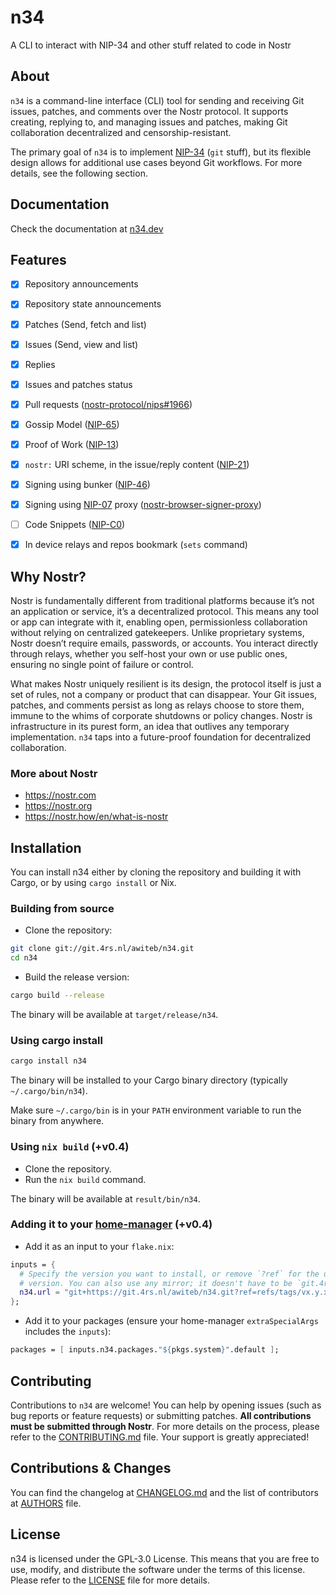 # n34

A CLI to interact with NIP-34 and other stuff related to code in Nostr

## About

`n34` is a command-line interface (CLI) tool for sending and receiving Git
issues, patches, and comments over the Nostr protocol. It supports creating,
replying to, and managing issues and patches, making Git collaboration
decentralized and censorship-resistant.

The primary goal of `n34` is to implement [NIP-34] (`git` stuff), but its
flexible design allows for additional use cases beyond Git workflows. For more
details, see the following section.

## Documentation

Check the documentation at [n34.dev]

## Features

- [X] Repository announcements
- [X] Repository state announcements
- [X] Patches (Send, fetch and list)
- [X] Issues (Send, view and list)
- [X] Replies
- [X] Issues and patches status
- [X] Pull requests ([nostr-protocol/nips#1966])
- [X] Gossip Model ([NIP-65])
- [X] Proof of Work ([NIP-13])
- [X] `nostr:` URI scheme, in the issue/reply content ([NIP-21])
- [X] Signing using bunker ([NIP-46])
- [X] Signing using [NIP-07] proxy ([nostr-browser-signer-proxy])
- [ ] Code Snippets ([NIP-C0])
- [X] In device relays and repos bookmark (`sets` command)


## Why Nostr?

Nostr is fundamentally different from traditional platforms because it’s not
an application or service, it’s a decentralized protocol. This means any tool or
app can integrate with it, enabling open, permissionless collaboration without
relying on centralized gatekeepers. Unlike proprietary systems, Nostr doesn’t
require emails, passwords, or accounts. You interact directly through relays,
whether you self-host your own or use public ones, ensuring no single point of
failure or control.

What makes Nostr uniquely resilient is its design, the protocol itself is just
a set of rules, not a company or product that can disappear. Your Git issues,
patches, and comments persist as long as relays choose to store them, immune to
the whims of corporate shutdowns or policy changes. Nostr is infrastructure in
its purest form, an idea that outlives any temporary implementation. `n34` taps
into a future-proof foundation for decentralized collaboration.

### More about Nostr

- <https://nostr.com>
- <https://nostr.org>
- <https://nostr.how/en/what-is-nostr>

## Installation

You can install n34 either by cloning the repository and building it with Cargo,
or by using `cargo install` or Nix.

### Building from source

- Clone the repository:
```sh
git clone git://git.4rs.nl/awiteb/n34.git
cd n34
```

- Build the release version:
```sh
cargo build --release
```
The binary will be available at `target/release/n34`.

### Using cargo install

```sh
cargo install n34
```
The binary will be installed to your Cargo binary directory (typically `~/.cargo/bin/n34`).

Make sure `~/.cargo/bin` is in your `PATH` environment variable to run the binary from anywhere.

### Using `nix build` (+v0.4)

- Clone the repository.
- Run the `nix build` command.

The binary will be available at `result/bin/n34`.

### Adding it to your [home-manager] (+v0.4)

- Add it as an input to your `flake.nix`:

```nix
inputs = {
  # Specify the version you want to install, or remove `?ref` for the unreleased
  # version. You can also use any mirror; it doesn't have to be `git.4rs.nl`.
  n34.url = "git+https://git.4rs.nl/awiteb/n34.git?ref=refs/tags/vx.y.x";
};
```

- Add it to your packages (ensure your home-manager `extraSpecialArgs` includes the `inputs`):

```nix
packages = [ inputs.n34.packages."${pkgs.system}".default ];
```

## Contributing

Contributions to `n34` are welcome! You can help by opening issues (such as bug
reports or feature requests) or submitting patches. **All contributions must be
submitted through Nostr**. For more details on the process, please refer to the
[CONTRIBUTING.md](CONTRIBUTING.md) file. Your support is greatly appreciated!

## Contributions & Changes

You can find the changelog at [CHANGELOG.md](CHANGELOG.md) and the list of
contributors at [AUTHORS](AUTHORS) file.

## License

n34 is licensed under the GPL-3.0 License. This means that you are free to use,
modify, and distribute the software under the terms of this license. Please
refer to the [LICENSE](LICENSE) file for more details.

[NIP-34]: https://github.com/nostr-protocol/nips/blob/master/34.md
[NIP-65]: https://github.com/nostr-protocol/nips/blob/master/65.md
[NIP-13]: https://github.com/nostr-protocol/nips/blob/master/13.md
[NIP-21]: https://github.com/nostr-protocol/nips/blob/master/21.md
[NIP-C0]: https://github.com/nostr-protocol/nips/blob/master/C0.md
[NIP-46]: https://github.com/nostr-protocol/nips/blob/master/46.md
[NIP-07]: https://github.com/nostr-protocol/nips/blob/master/07.md
[nostr-protocol/nips#1966]: https://github.com/nostr-protocol/nips/pull/1966
[nostr-browser-signer-proxy]: https://crates.io/crates/nostr-browser-signer-proxy
[home-manager]: https://github.com/nix-community/home-manager
[n34.dev]: https://n34.dev
